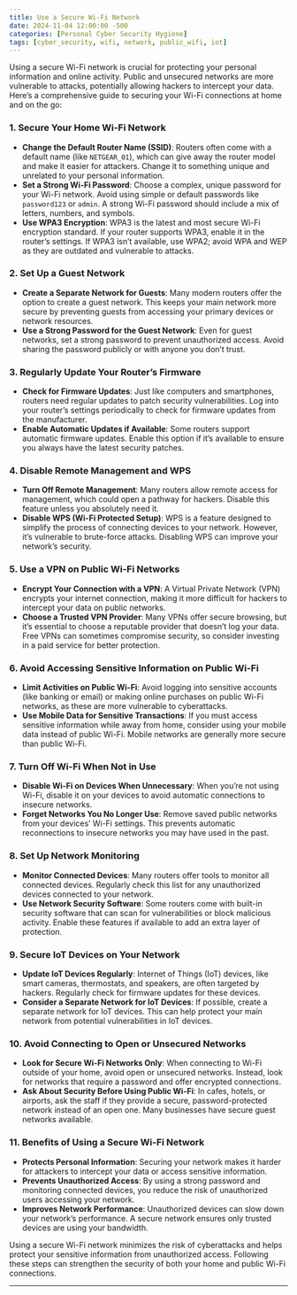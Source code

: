 ```yaml
---
title: Use a Secure Wi-Fi Network
date: 2024-11-04 12:00:00 -500
categories: [Personal Cyber Security Hygiene]
tags: [cyber_security, wifi, network, public_wifi, iot]
---
```


Using a secure Wi-Fi network is crucial for protecting your personal information and online activity. Public and unsecured networks are more vulnerable to attacks, potentially allowing hackers to intercept your data. Here’s a comprehensive guide to securing your Wi-Fi connections at home and on the go:

### 1. Secure Your Home Wi-Fi Network
   - **Change the Default Router Name (SSID)**: Routers often come with a default name (like `NETGEAR_01`), which can give away the router model and make it easier for attackers. Change it to something unique and unrelated to your personal information.
   - **Set a Strong Wi-Fi Password**: Choose a complex, unique password for your Wi-Fi network. Avoid using simple or default passwords like `password123` or `admin`. A strong Wi-Fi password should include a mix of letters, numbers, and symbols.
   - **Use WPA3 Encryption**: WPA3 is the latest and most secure Wi-Fi encryption standard. If your router supports WPA3, enable it in the router’s settings. If WPA3 isn’t available, use WPA2; avoid WPA and WEP as they are outdated and vulnerable to attacks.

### 2. Set Up a Guest Network
   - **Create a Separate Network for Guests**: Many modern routers offer the option to create a guest network. This keeps your main network more secure by preventing guests from accessing your primary devices or network resources.
   - **Use a Strong Password for the Guest Network**: Even for guest networks, set a strong password to prevent unauthorized access. Avoid sharing the password publicly or with anyone you don’t trust.

### 3. Regularly Update Your Router’s Firmware
   - **Check for Firmware Updates**: Just like computers and smartphones, routers need regular updates to patch security vulnerabilities. Log into your router’s settings periodically to check for firmware updates from the manufacturer.
   - **Enable Automatic Updates if Available**: Some routers support automatic firmware updates. Enable this option if it’s available to ensure you always have the latest security patches.

### 4. Disable Remote Management and WPS
   - **Turn Off Remote Management**: Many routers allow remote access for management, which could open a pathway for hackers. Disable this feature unless you absolutely need it.
   - **Disable WPS (Wi-Fi Protected Setup)**: WPS is a feature designed to simplify the process of connecting devices to your network. However, it’s vulnerable to brute-force attacks. Disabling WPS can improve your network’s security.

### 5. Use a VPN on Public Wi-Fi Networks
   - **Encrypt Your Connection with a VPN**: A Virtual Private Network (VPN) encrypts your internet connection, making it more difficult for hackers to intercept your data on public networks.
   - **Choose a Trusted VPN Provider**: Many VPNs offer secure browsing, but it’s essential to choose a reputable provider that doesn’t log your data. Free VPNs can sometimes compromise security, so consider investing in a paid service for better protection.

### 6. Avoid Accessing Sensitive Information on Public Wi-Fi
   - **Limit Activities on Public Wi-Fi**: Avoid logging into sensitive accounts (like banking or email) or making online purchases on public Wi-Fi networks, as these are more vulnerable to cyberattacks.
   - **Use Mobile Data for Sensitive Transactions**: If you must access sensitive information while away from home, consider using your mobile data instead of public Wi-Fi. Mobile networks are generally more secure than public Wi-Fi.

### 7. Turn Off Wi-Fi When Not in Use
   - **Disable Wi-Fi on Devices When Unnecessary**: When you’re not using Wi-Fi, disable it on your devices to avoid automatic connections to insecure networks.
   - **Forget Networks You No Longer Use**: Remove saved public networks from your devices’ Wi-Fi settings. This prevents automatic reconnections to insecure networks you may have used in the past.

### 8. Set Up Network Monitoring
   - **Monitor Connected Devices**: Many routers offer tools to monitor all connected devices. Regularly check this list for any unauthorized devices connected to your network.
   - **Use Network Security Software**: Some routers come with built-in security software that can scan for vulnerabilities or block malicious activity. Enable these features if available to add an extra layer of protection.

### 9. Secure IoT Devices on Your Network
   - **Update IoT Devices Regularly**: Internet of Things (IoT) devices, like smart cameras, thermostats, and speakers, are often targeted by hackers. Regularly check for firmware updates for these devices.
   - **Consider a Separate Network for IoT Devices**: If possible, create a separate network for IoT devices. This can help protect your main network from potential vulnerabilities in IoT devices.

### 10. Avoid Connecting to Open or Unsecured Networks
   - **Look for Secure Wi-Fi Networks Only**: When connecting to Wi-Fi outside of your home, avoid open or unsecured networks. Instead, look for networks that require a password and offer encrypted connections.
   - **Ask About Security Before Using Public Wi-Fi**: In cafes, hotels, or airports, ask the staff if they provide a secure, password-protected network instead of an open one. Many businesses have secure guest networks available.

### 11. Benefits of Using a Secure Wi-Fi Network
   - **Protects Personal Information**: Securing your network makes it harder for attackers to intercept your data or access sensitive information.
   - **Prevents Unauthorized Access**: By using a strong password and monitoring connected devices, you reduce the risk of unauthorized users accessing your network.
   - **Improves Network Performance**: Unauthorized devices can slow down your network’s performance. A secure network ensures only trusted devices are using your bandwidth.

Using a secure Wi-Fi network minimizes the risk of cyberattacks and helps protect your sensitive information from unauthorized access. Following these steps can strengthen the security of both your home and public Wi-Fi connections.

---